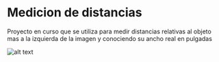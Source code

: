 # Medicion de distancias

Proyecto en curso que se utiliza para medir distancias relativas al objeto mas a la izquierda de la imagen y conociendo su ancho 
real en pulgadas

![alt text](https://raw.githubusercontent.com/andresvisco/ANVI6PythonDistancias/Captura.png)

